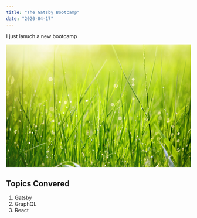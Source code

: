 ```yaml
---
title: "The Gatsby Bootcamp"
date: "2020-04-17"
---
```


I just lanuch a new bootcamp

![Grass](grass.png)

## Topics Convered
1. Gatsby
2. GraphQL
3. React